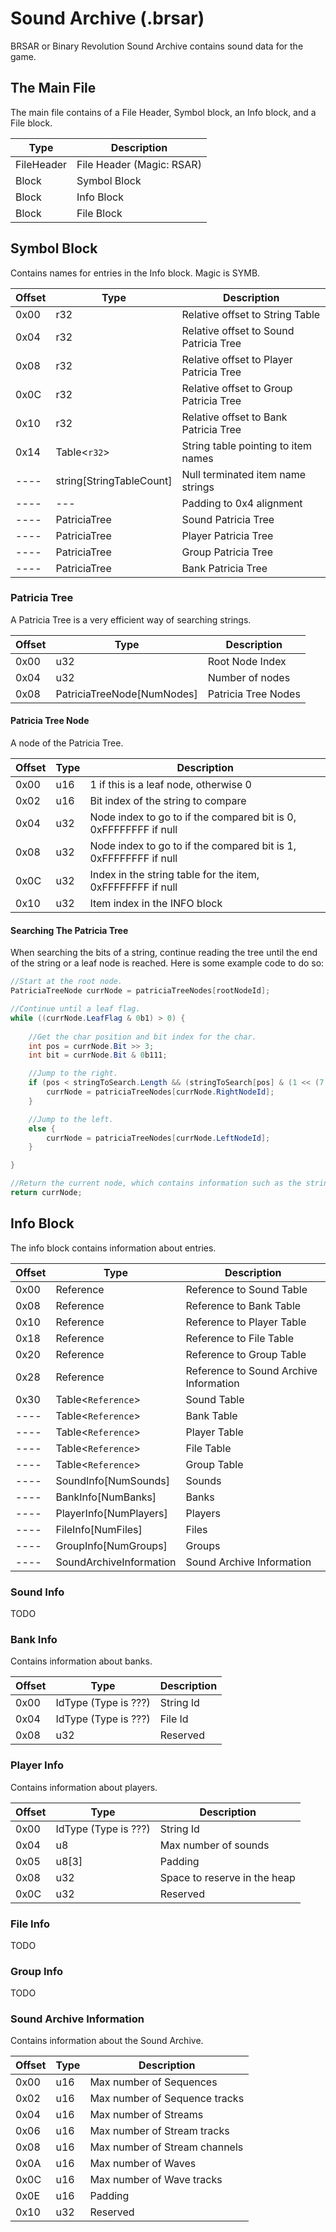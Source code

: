 # Sound Archive (.brsar)
BRSAR or Binary Revolution Sound Archive contains sound data for the game.

## The Main File
The main file contains of a File Header, Symbol block, an Info block, and a File block.

| **Type** | **Description** |
|----------|-----------------|
|FileHeader|File Header (Magic: RSAR)|
|Block|Symbol Block|
|Block|Info Block|
|Block|File Block|

## Symbol Block
Contains names for entries in the Info block. Magic is SYMB.

| **Offset** | **Type** | **Description** |
|------------|----------|-----------------|
|0x00|r32|Relative offset to String Table|
|0x04|r32|Relative offset to Sound Patricia Tree|
|0x08|r32|Relative offset to Player Patricia Tree|
|0x0C|r32|Relative offset to Group Patricia Tree|
|0x10|r32|Relative offset to Bank Patricia Tree|
|0x14|Table<`r32`>|String table pointing to item names|
|----|string[StringTableCount]|Null terminated item name strings|
|----|---|Padding to 0x4 alignment|
|----|PatriciaTree|Sound Patricia Tree|
|----|PatriciaTree|Player Patricia Tree|
|----|PatriciaTree|Group Patricia Tree|
|----|PatriciaTree|Bank Patricia Tree|

### Patricia Tree
A Patricia Tree is a very efficient way of searching strings.

| **Offset** | **Type** | **Description** |
|------------|----------|-----------------|
|0x00|u32|Root Node Index|
|0x04|u32|Number of nodes|
|0x08|PatriciaTreeNode[NumNodes]|Patricia Tree Nodes|

#### Patricia Tree Node
A node of the Patricia Tree.

| **Offset** | **Type** | **Description** |
|------------|----------|-----------------|
|0x00|u16|1 if this is a leaf node, otherwise 0|
|0x02|u16|Bit index of the string to compare|
|0x04|u32|Node index to go to if the compared bit is 0, 0xFFFFFFFF if null|
|0x08|u32|Node index to go to if the compared bit is 1, 0xFFFFFFFF if null|
|0x0C|u32|Index in the string table for the item, 0xFFFFFFFF if null|
|0x10|u32|Item index in the INFO block|

#### Searching The Patricia Tree
When searching the bits of a string, continue reading the tree until the end of the string or a leaf node is reached. Here is some example code to do so:

```cs
//Start at the root node.
PatriciaTreeNode currNode = patriciaTreeNodes[rootNodeId];

//Continue until a leaf flag.
while ((currNode.LeafFlag & 0b1) > 0) {
	
	//Get the char position and bit index for the char.
	int pos = currNode.Bit >> 3;
	int bit = currNode.Bit & 0b111;

	//Jump to the right.
	if (pos < stringToSearch.Length && (stringToSearch[pos] & (1 << (7 - bit))) > 0) {
		currNode = patriciaTreeNodes[currNode.RightNodeId];
	}

	//Jump to the left.
	else {
		currNode = patriciaTreeNodes[currNode.LeftNodeId];
	}

}

//Return the current node, which contains information such as the string index and the item's index in the INFO block.
return currNode;
```

## Info Block
The info block contains information about entries.

| **Offset** | **Type** | **Description** |
|------------|----------|-----------------|
|0x00|Reference|Reference to Sound Table|
|0x08|Reference|Reference to Bank Table|
|0x10|Reference|Reference to Player Table|
|0x18|Reference|Reference to File Table|
|0x20|Reference|Reference to Group Table|
|0x28|Reference|Reference to Sound Archive Information|
|0x30|Table<`Reference`>|Sound Table|
|----|Table<`Reference`>|Bank Table|
|----|Table<`Reference`>|Player Table|
|----|Table<`Reference`>|File Table|
|----|Table<`Reference`>|Group Table|
|----|SoundInfo[NumSounds]|Sounds|
|----|BankInfo[NumBanks]|Banks|
|----|PlayerInfo[NumPlayers]|Players|
|----|FileInfo[NumFiles]|Files|
|----|GroupInfo[NumGroups]|Groups|
|----|SoundArchiveInformation|Sound Archive Information|

### Sound Info
TODO

### Bank Info
Contains information about banks.

| **Offset** | **Type** | **Description** |
|------------|----------|-----------------|
|0x00|IdType (Type is ???)|String Id|
|0x04|IdType (Type is ???)|File Id|
|0x08|u32|Reserved|

### Player Info
Contains information about players.

| **Offset** | **Type** | **Description** |
|------------|----------|-----------------|
|0x00|IdType (Type is ???)|String Id|
|0x04|u8|Max number of sounds|
|0x05|u8[3]|Padding|
|0x08|u32|Space to reserve in the heap|
|0x0C|u32|Reserved|

### File Info
TODO

### Group Info
TODO

### Sound Archive Information
Contains information about the Sound Archive.

| **Offset** | **Type** | **Description** |
|------------|----------|-----------------|
|0x00|u16|Max number of Sequences|
|0x02|u16|Max number of Sequence tracks|
|0x04|u16|Max number of Streams|
|0x06|u16|Max number of Stream tracks|
|0x08|u16|Max number of Stream channels|
|0x0A|u16|Max number of Waves|
|0x0C|u16|Max number of Wave tracks|
|0x0E|u16|Padding|
|0x10|u32|Reserved|
